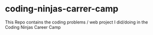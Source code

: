 # coding-ninjas-carrer-camp
This Repo contains the coding problems / web project I did/doing in the Coding Ninjas Career Camp 
